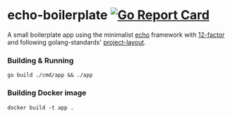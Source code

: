 # echo-boilerplate [![Go Report Card](https://goreportcard.com/badge/github.com/admiralobvious/echo-boilerplate)](https://goreportcard.com/report/github.com/admiralobvious/echo-boilerplate)

A small boilerplate app using the minimalist [echo](https://github.com/labstack/echo) framework
with [12-factor](https://12factor.net/) and following golang-standards' [project-layout](https://github.com/golang-standards/project-layout).

### Building & Running
```shell script
go build ./cmd/app && ./app
```

### Building Docker image
```shell script
docker build -t app .
```
